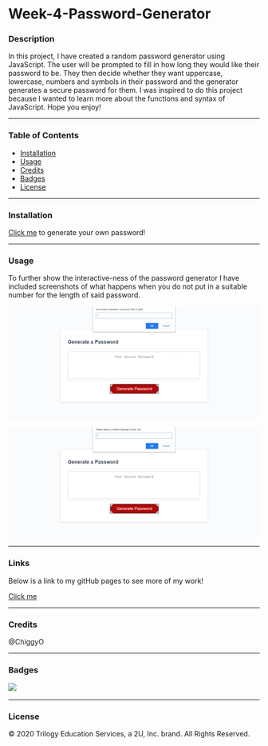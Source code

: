# Week-4-Password-Generator

### Description
In this project, I have created a random password generator using JavaScript. The user will be prompted to fill in how long they would like their password to be. They then decide whether they want uppercase, lowercase, numbers and symbols in their password and the generator generates a secure password for them. I was inspired to do this project because I wanted to learn more about the functions and syntax of JavaScript. Hope you enjoy!

---

### Table of Contents
* [Installation](#Installation) 
* [Usage](#Usage)  
* [Credits](#Credits)  
* [Badges](#Badges)  
* [License](#License)

---
<a name = "Installation"></a>
### Installation 
<a href = "https://mbennett1991.github.io/Week-4-Password-Generator/Homework/">Click me</a> to generate your own password!

---
<a name = "Usage"></a>
### Usage  
To further show the interactive-ness of the password generator I have included screenshots of what happens when you do not put in a suitable number for the length of said password. 


![](images/screenshot1.png)

![](images/screenshot2.png)

---
<a name = "Links"></a>
### Links
Below is a link to my gitHub pages to see more of my work!

<a href = "https://mbennett1991.github.io/">Click me</a>
 
---
<a name = "Credits"></a>  
### Credits
@ChiggyO


---
<a name = "Badges"></a>
### Badges 

<img src = "https://img.shields.io/badge/JS-100%25-blue"
/>

---
<a name = "License"></a>
### License 
© 2020 Trilogy Education Services, a 2U, Inc. brand. All Rights Reserved.